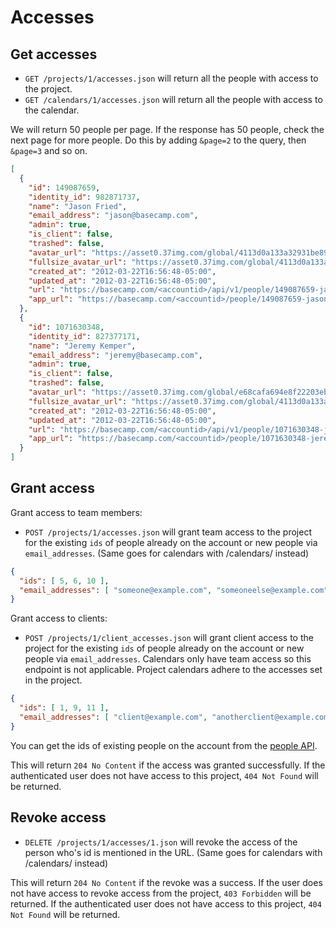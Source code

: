 Accesses
========

Get accesses
------------

* `GET /projects/1/accesses.json` will return all the people with access to the project.
* `GET /calendars/1/accesses.json` will return all the people with access to the calendar.

We will return 50 people per page. If the response has 50 people, check the next page
for more people. Do this by adding `&page=2` to the query, then `&page=3` and so on.

```json
[
  {
    "id": 149087659,
    "identity_id": 982871737,
    "name": "Jason Fried",
    "email_address": "jason@basecamp.com",
    "admin": true,
    "is_client": false,
    "trashed": false,
    "avatar_url": "https://asset0.37img.com/global/4113d0a133a32931be8934e70b2ea21efeff72c1/avatar.96.gif",
    "fullsize_avatar_url": "https://asset0.37img.com/global/4113d0a133a32931be8934e70b2ea21efeff72c1/original.gif?r=3",
    "created_at": "2012-03-22T16:56:48-05:00",
    "updated_at": "2012-03-22T16:56:48-05:00",
    "url": "https://basecamp.com/<accountid>/api/v1/people/149087659-jason-fried.json",
    "app_url": "https://basecamp.com/<accountid>/people/149087659-jason-fried"
  },
  {
    "id": 1071630348,
    "identity_id": 827377171,
    "name": "Jeremy Kemper",
    "email_address": "jeremy@basecamp.com",
    "admin": true,
    "is_client": false,
    "trashed": false,
    "avatar_url": "https://asset0.37img.com/global/e68cafa694e8f22203eb36f13dccfefa9ac0acb2/avatar.96.gif",
    "fullsize_avatar_url": "https://asset0.37img.com/global/4113d0a133a32931be8934e70b2ea21efeff72c1/original.gif?r=3",
    "created_at": "2012-03-22T16:56:48-05:00",
    "updated_at": "2012-03-22T16:56:48-05:00",
    "url": "https://basecamp.com/<accountid>/api/v1/people/1071630348-jeremy-kemper.json",
    "app_url": "https://basecamp.com/<accountid>/people/1071630348-jeremy-kemper"
  }
]
```

Grant access
------------

Grant access to team members:

* `POST /projects/1/accesses.json` will grant team access to the project for the existing `ids` of people already on the account or new people via `email_addresses`. (Same goes for calendars with /calendars/ instead)

```json
{
  "ids": [ 5, 6, 10 ],
  "email_addresses": [ "someone@example.com", "someoneelse@example.com" ]
}
```

Grant access to clients:

* `POST /projects/1/client_accesses.json` will grant client access to the project for the existing `ids` of people already on the account or new people via `email_addresses`. Calendars only have team access so this endpoint is not applicable. Project calendars adhere to the accesses set in the project.

```json
{
  "ids": [ 1, 9, 11 ],
  "email_addresses": [ "client@example.com", "anotherclient@example.com" ]
}
```

You can get the ids of existing people on the account from the [people API](https://github.com/basecamp/bcx-api/blob/master/sections/people.md).

This will return `204 No Content` if the access was granted successfully. If the authenticated user does not have access to this project, `404 Not Found` will be returned.


Revoke access
-------------

* `DELETE /projects/1/accesses/1.json` will revoke the access of the person who's id is mentioned in the URL.  (Same goes for calendars with /calendars/ instead)

This will return `204 No Content` if the revoke was a success. If the user does not have access to revoke access from the project, `403 Forbidden` will be returned. If the authenticated user does not have access to this project, `404 Not Found` will be returned.
